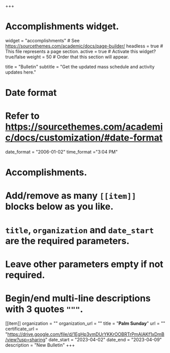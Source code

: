 +++
# Accomplishments widget.
widget = "accomplishments"  # See https://sourcethemes.com/academic/docs/page-builder/
headless = true  # This file represents a page section.
active = true  # Activate this widget? true/false
weight = 50  # Order that this section will appear.

title = "Bulletin"
subtitle = "Get the updated mass schedule and activity updates here."

# Date format
#   Refer to https://sourcethemes.com/academic/docs/customization/#date-format
date_format = "2006-01-02"
time_format ="3:04 PM"

# Accomplishments.
#   Add/remove as many `[[item]]` blocks below as you like.
#   `title`, `organization` and `date_start` are the required parameters.
#   Leave other parameters empty if not required.
#   Begin/end multi-line descriptions with 3 quotes `"""`.


[[item]]
  organization = ""
  organization_url = ""
  title = "**Palm Sunday**"
  url = ""
  certificate_url = "https://drive.google.com/file/d/1EgHp3vmDUrYKKrOOBRTrPmAlAKf1xDmB/view?usp=sharing"
  date_start = "2023-04-02"
  date_end = "2023-04-09"
  description = "New Bulletin"
+++
